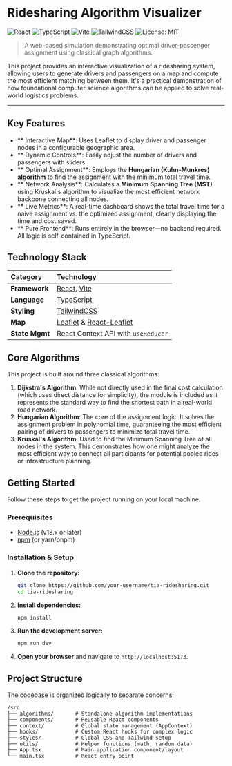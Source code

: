 #  Ridesharing Algorithm Visualizer

![React](https://img.shields.io/badge/react-%2320232a.svg?style=for-the-badge&logo=react&logoColor=%2361DAFB)
![TypeScript](https://img.shields.io/badge/typescript-%23007ACC.svg?style=for-the-badge&logo=typescript&logoColor=white)
![Vite](https://img.shields.io/badge/vite-%23646CFF.svg?style=for-the-badge&logo=vite&logoColor=white)
![TailwindCSS](https://img.shields.io/badge/tailwindcss-%2338B2AC.svg?style=for-the-badge&logo=tailwind-css&logoColor=white)
![License: MIT](https://img.shields.io/badge/License-MIT-yellow.svg?style=for-the-badge)

> A web-based simulation demonstrating optimal driver-passenger assignment using classical graph algorithms.

<!-- 
TODO: Add a high-quality GIF of the application in action here! 
<p align="center">
  <img src="./demo.gif" alt="Application Demo" width="800"/>
</p>
-->

This project provides an interactive visualization of a ridesharing system, allowing users to generate drivers and passengers on a map and compute the most efficient matching between them. It's a practical demonstration of how foundational computer science algorithms can be applied to solve real-world logistics problems.

---

##  Key Features

-   ** Interactive Map**: Uses Leaflet to display driver and passenger nodes in a configurable geographic area.
-   ** Dynamic Controls**: Easily adjust the number of drivers and passengers with sliders.
-   ** Optimal Assignment**: Employs the **Hungarian (Kuhn-Munkres) algorithm** to find the assignment with the minimum total travel time.
-   ** Network Analysis**: Calculates a **Minimum Spanning Tree (MST)** using Kruskal's algorithm to visualize the most efficient network backbone connecting all nodes.
-   ** Live Metrics**: A real-time dashboard shows the total travel time for a naive assignment vs. the optimized assignment, clearly displaying the time and cost saved.
-   ** Pure Frontend**: Runs entirely in the browser—no backend required. All logic is self-contained in TypeScript.

##  Technology Stack

| Category      | Technology                                                                              |
| :------------ | :-------------------------------------------------------------------------------------- |
| **Framework**   | [React](https://reactjs.org/), [Vite](https://vitejs.dev/)                               |
| **Language**    | [TypeScript](https://www.typescriptlang.org/)                                           |
| **Styling**     | [TailwindCSS](https://tailwindcss.com/)                                                 |
| **Map**         | [Leaflet](https://leafletjs.com/) & [React-Leaflet](https://react-leaflet.js.org/)        |
| **State Mgmt**  | React Context API with `useReducer`                                                     |

##  Core Algorithms

This project is built around three classical algorithms:

1.  **Dijkstra's Algorithm**: While not directly used in the final cost calculation (which uses direct distance for simplicity), the module is included as it represents the standard way to find the shortest path in a real-world road network.
2.  **Hungarian Algorithm**: The core of the assignment logic. It solves the assignment problem in polynomial time, guaranteeing the most efficient pairing of drivers to passengers to minimize total travel time.
3.  **Kruskal's Algorithm**: Used to find the Minimum Spanning Tree of all nodes in the system. This demonstrates how one might analyze the most efficient way to connect all participants for potential pooled rides or infrastructure planning.

##  Getting Started

Follow these steps to get the project running on your local machine.

### Prerequisites

-   [Node.js](https://nodejs.org/en/) (v18.x or later)
-   [npm](https://www.npmjs.com/) (or yarn/pnpm)

### Installation & Setup

1.  **Clone the repository:**
    ```bash
    git clone https://github.com/your-username/tia-ridesharing.git
    cd tia-ridesharing
    ```

2.  **Install dependencies:**
    ```bash
    npm install
    ```

3.  **Run the development server:**
    ```bash
    npm run dev
    ```

4.  **Open your browser** and navigate to `http://localhost:5173`.

##  Project Structure

The codebase is organized logically to separate concerns:

```
/src
├── algorithms/       # Standalone algorithm implementations
├── components/       # Reusable React components
├── context/          # Global state management (AppContext)
├── hooks/            # Custom React hooks for complex logic
├── styles/           # Global CSS and Tailwind setup
├── utils/            # Helper functions (math, random data)
├── App.tsx           # Main application component/layout
└── main.tsx          # React entry point
```
